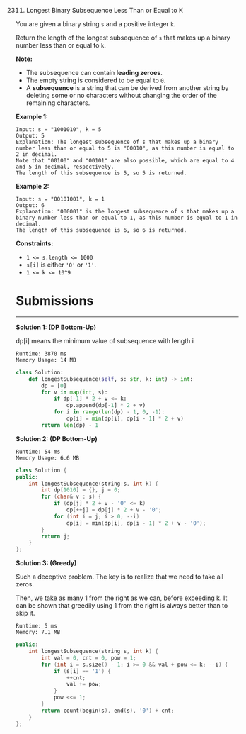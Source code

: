 2311. Longest Binary Subsequence Less Than or Equal to K

You are given a binary string `s` and a positive integer `k`.

Return the length of the longest subsequence of `s` that makes up a binary number less than or equal to `k`.

**Note:**

* The subsequence can contain **leading zeroes**.
* The empty string is considered to be equal to `0`.
* A **subsequence** is a string that can be derived from another string by deleting some or no characters without changing the order of the remaining characters.
 

**Example 1:**
```
Input: s = "1001010", k = 5
Output: 5
Explanation: The longest subsequence of s that makes up a binary number less than or equal to 5 is "00010", as this number is equal to 2 in decimal.
Note that "00100" and "00101" are also possible, which are equal to 4 and 5 in decimal, respectively.
The length of this subsequence is 5, so 5 is returned.
```

**Example 2:**
```
Input: s = "00101001", k = 1
Output: 6
Explanation: "000001" is the longest subsequence of s that makes up a binary number less than or equal to 1, as this number is equal to 1 in decimal.
The length of this subsequence is 6, so 6 is returned.
```

**Constraints:**

* `1 <= s.length <= 1000`
* `s[i]` is either `'0'` or `'1'`.
* `1 <= k <= 10^9`

# Submissions
---
**Solution 1: (DP Bottom-Up)**

dp[i] means the minimum value of subsequence with length i

```
Runtime: 3870 ms
Memory Usage: 14 MB
```
```python
class Solution:
    def longestSubsequence(self, s: str, k: int) -> int:
        dp = [0]
        for v in map(int, s):
            if dp[-1] * 2 + v <= k:
                dp.append(dp[-1] * 2 + v)
            for i in range(len(dp) - 1, 0, -1):
                dp[i] = min(dp[i], dp[i - 1] * 2 + v)
        return len(dp) - 1
```

**Solution 2: (DP Bottom-Up)**
```
Runtime: 54 ms
Memory Usage: 6.6 MB
```
```c++
class Solution {
public:
    int longestSubsequence(string s, int k) {
        int dp[1010] = {}, j = 0;
        for (char& v : s) {
            if (dp[j] * 2 + v - '0' <= k)
                dp[++j] = dp[j] * 2 + v - '0';
            for (int i = j; i > 0; --i)
                dp[i] = min(dp[i], dp[i - 1] * 2 + v - '0');
        }
        return j;
    }
};
```

**Solution 3: (Greedy)**

Such a deceptive problem. The key is to realize that we need to take all zeros.

Then, we take as many 1 from the right as we can, before exceeding k. It can be shown that greedily using 1 from the right is always better than to skip it.

```
Runtime: 5 ms
Memory: 7.1 MB
```
```c++
public:
    int longestSubsequence(string s, int k) {
        int val = 0, cnt = 0, pow = 1;
        for (int i = s.size() - 1; i >= 0 && val + pow <= k; --i) {
            if (s[i] == '1') {
                ++cnt;
                val += pow;
            }
            pow <<= 1;
        }
        return count(begin(s), end(s), '0') + cnt;
    }
};
```
